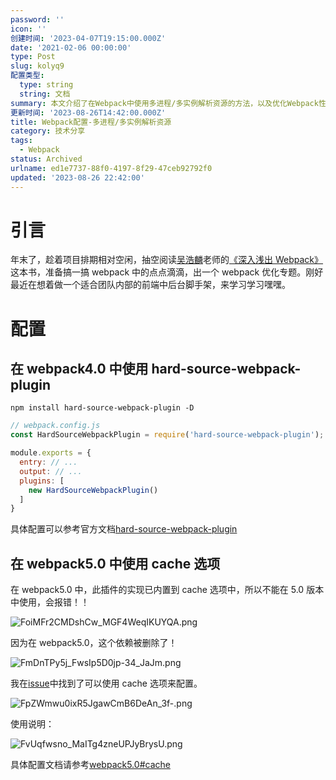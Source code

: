 ```yaml
---
password: ''
icon: ''
创建时间: '2023-04-07T19:15:00.000Z'
date: '2021-02-06 00:00:00'
type: Post
slug: kolyq9
配置类型:
  type: string
  string: 文档
summary: 本文介绍了在Webpack中使用多进程/多实例解析资源的方法，以及优化Webpack性能的两种方法：在Webpack4中使用hard-source-webpack-plugin插件，在Webpack5中使用cache选项。本文还提到了使用hard-source-webpack-plugin插件的注意事项。
更新时间: '2023-08-26T14:42:00.000Z'
title: Webpack配置-多进程/多实例解析资源
category: 技术分享
tags:
  - Webpack
status: Archived
urlname: ed1e7737-88f0-4197-8f29-47ceb92792f0
updated: '2023-08-26 22:42:00'
---
```


# 引言


年末了，趁着项目排期相对空闲，抽空阅读[吴浩麟](https://github.com/gwuhaolin)老师的[《深入浅出 Webpack》](https://webpack.wuhaolin.cn/)这本书，准备搞一搞 webpack 中的点点滴滴，出一个 webpack 优化专题。刚好最近在想着做一个适合团队内部的前端中后台脚手架，来学习学习嘿嘿。


# 配置


## 在 webpack4.0 中使用 hard-source-webpack-plugin


```shell
npm install hard-source-webpack-plugin -D
```


```javascript
// webpack.config.js
const HardSourceWebpackPlugin = require('hard-source-webpack-plugin');

module.exports = {
  entry: // ...
  output: // ...
  plugins: [
    new HardSourceWebpackPlugin()
  ]
}
```


具体配置可以参考官方文档[hard-source-webpack-plugin](https://github.com/mzgoddard/hard-source-webpack-plugin)


## 在 webpack5.0 中使用 cache 选项


在 webpack5.0 中，此插件的实现已内置到 cache 选项中，所以不能在 5.0 版本中使用，会报错！！


![FoiMFr2CMDshCw_MGF4WeqIKUYQA.png](https://image.1874.cool/1874-blog-images/d49d1664919b5a8b2e253fa45f3c4f85.png)


因为在 webpack5.0，这个依赖被删除了！


![FmDnTPy5j_FwsIp5D0jp-34_JaJm.png](https://image.1874.cool/1874-blog-images/e15ff7e0e45dcf166b3f5b2ebe693ab2.png)


我在[issue](https://github.com/mzgoddard/hard-source-webpack-plugin/issues/514)中找到了可以使用 cache 选项来配置。


![FpZWmwu0ixR5JgawCmB6DeAn_3f-.png](https://image.1874.cool/1874-blog-images/a3f53511c52cf99749f2e7f59edf06cc.png)


使用说明：


![FvUqfwsno_MaITg4zneUPJyBrysU.png](https://image.1874.cool/1874-blog-images/3ea44839c2149ff498d7f7fb71470481.png)


具体配置文档请参考[webpack5.0#cache](https://webpack.js.org/configuration/other-options/#cache)

